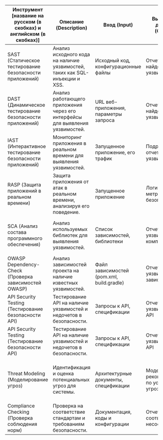 | Инструмент [название на русском (в скобках) и английском (в скобках)] | Описание (Description)                                                     | Вход (Input)                               | Выходные данные (Output)                   | Обязанности специалиста по безопасности (Security Responsibilities)            | Обязанности разработчика (Developer Responsibilities)                     | Обязанности DevOps (DevOps Responsibilities)                             | Конкретные утилиты (иностранный, бесплатный)                       |
|--------------------------------------------------------------------------|---------------------------------------------------------------------------|--------------------------------------------|--------------------------------------------|-----------------------------------------------------------------------------|---------------------------------------------------------------------------|--------------------------------------------------------------------------|--------------------------------------------------------------------------------------------------------|
| SAST (Статическое тестирование безопасности приложений)                 | Анализ исходного кода на наличие уязвимостей, таких как SQL-инъекции и XSS. | Исходный код, конфигурационные файлы       | Отчеты о найденных уязвимостях             | Настройка правил анализа, интерпретация результатов                     | Исправление уязвимостей, выявленных инструментом                          | Интеграция SAST в CI/CD пайплайн                                       | **Иностранный**: Checkmarx **Бесплатный**: SonarQube |
| DAST (Динамическое тестирование безопасности приложений)               | Анализ работающего приложения через его интерфейсы для выявления уязвимостей. | URL веб-приложения, параметры запроса      | Отчеты о найденных уязвимостях             | Определение целевых страниц, анализ результатов                         | Исправление уязвимостей, выявленных инструментом                          | Настройка и запуск DAST в CI/CD процессах                              | **Иностранный**: Burp Suite **Бесплатный**: OWASP ZAP |
| IAST (Интерактивное тестирование безопасности приложений)               | Мониторинг приложения в реальном времени для выявления уязвимостей.       | Запущенное приложение, его трафик          | Подробные отчеты о уязвимостях              | Настройка инструментов для анализа, интерпретация результатов           | Исправление уязвимостей, выявленных инструментом                          | Интеграция IAST в CI/CD пайплайн и мониторинг                          | **Иностранный**: IBM AppScan **Бесплатный**: Contrast Security |
| RASP (Защита приложений в реальном времени)                             | Защита приложения от атак в реальном времени, анализируя его поведение.     | Запущенное приложение                        | Логи атак, метрики безопасности             | Настройка параметров защиты, анализ инцидентов                           | Минимизация ложных срабатываний, исправление уязвимостей                | Настройка RASP в CI/CD и мониторинг его работы                       | **Иностранный**: Signal Sciences **Бесплатный**: ModSecurity |
| SCA (Анализ состава программного обеспечения)                          | Анализ используемых библиотек для выявления уязвимостей.                   | Список зависимостей, библиотеки             | Отчеты о уязвимых компонентах                | Анализ и выбор безопасных библиотек, устранение уязвимостей               | Обновление уязвимых библиотек, использование безопасных аналогов         | Интеграция SCA в CI/CD для автоматизации проверки зависимостей       | **Иностранный**: WhiteSource **Бесплатный**: OWASP Dependency-Check |
| OWASP Dependency-Check (Проверка зависимостей OWASP)                   | Анализ зависимостей проекта на наличие известных уязвимостей.              | Файл зависимостей (pom.xml, build.gradle)  | Отчеты о уязвимых зависимостях              | Настройка и анализ отчетов о зависимостях, рекомендации по исправлениям | Обновление уязвимых зависимостей, устранение проблем                     | Интеграция Dependency-Check в CI/CD пайплайн                           | **Иностранный**: OWASP Dependency-Check **Бесплатный**: Snyk |
| API Security Testing (Тестирование безопасности API)                   | Тестирование API на наличие уязвимостей и недочетов в безопасности.        | Запросы к API, спецификации                 | Отчеты о уязвимостях API                     | Настройка тестов безопасности API, анализ результатов                    | Исправление уязвимостей, выявленных в API                       | Интеграция тестирования API в CI/CD пайплайн                     | **Иностранный**: Postman **Б
| API Security Testing (Тестирование безопасности API)                   | Тестирование API на наличие уязвимостей и недочетов в безопасности.        | Запросы к API, спецификации                 | Отчеты о уязвимостях API                     | Настройка тестов безопасности API, анализ результатов                    | Исправление уязвимостей, выявленных в API                       | Интеграция тестирования API в CI/CD пайплайн                     | **Иностранный**: Postman **Бесплатный**: OWASP ZAP |
| Threat Modeling (Моделирование угроз)                                 | Идентификация и оценка потенциальных угроз для системы.                     | Архитектурные документы, спецификации      | Модель угроз и рекомендации по устранению угроз | Определение критических точек и анализ результатов                       | Участие в обсуждениях по улучшению безопасности архитектуры         | Внедрение рекомендаций моделирования угроз в CI/CD               | **Иностранный**: Microsoft Threat Modeling Tool **Бесплатный**: OWASP Threat Dragon |
| Compliance Checking (Проверка соблюдения норм)                         | Проверка на соответствие стандартам и требованиям безопасности.               | Документация, коды и конфигурации          | Отчеты о соответствии и несоответствии        | Анализ соответствия стандартам, устранение несоответствий               | Обеспечение соблюдения стандартов в разработке                     | Настройка автоматизированных проверок соответствия в CI/CD      | **Иностранный**: Nessus **Бесплатный**: OpenSCAP |
